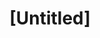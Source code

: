 ---
pid: mx186
title: "[Untitled]"
location_transcription: 
coordinates: "[-75.224830369686, 39.952500443709]"
zipcode: '19139'
gen_neighborhood: West Philadelphia
neighborhood: Walnut Hill
outside_phl: 
age: 
age_range: 
instagram: 
image_file_name: mx_186.jpg
proposal_transcription: |-
  Yes or No
  Circle one
  Can't take you out
  Blow a kiss back
topic: Unknown
topic_summary: '0'
type: Other No Form
keywords_other: 
credit: 
image_labels: 
twitter: 
facebook: 
permalink: "/monuments/mx186/"
layout: item-page
---